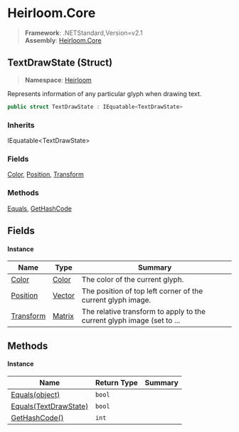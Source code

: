 # Heirloom.Core

> **Framework**: .NETStandard,Version=v2.1  
> **Assembly**: [Heirloom.Core][0]

## TextDrawState (Struct)

> **Namespace**: [Heirloom][0]

Represents information of any particular glyph when drawing text.

```cs
public struct TextDrawState : IEquatable<TextDrawState>
```

### Inherits

IEquatable\<TextDrawState>

### Fields

[Color][1], [Position][2], [Transform][3]

### Methods

[Equals][4], [GetHashCode][5]

## Fields

#### Instance

| Name           | Type        | Summary                                                                |
|----------------|-------------|------------------------------------------------------------------------|
| [Color][1]     | [Color][6]  | The color of the current glyph.                                        |
| [Position][2]  | [Vector][7] | The position of top left corner of the current glyph image.            |
| [Transform][3] | [Matrix][8] | The relative transform to apply to the current glyph image (set to ... |

## Methods

#### Instance

| Name                       | Return Type | Summary |
|----------------------------|-------------|---------|
| [Equals(object)][4]        | `bool`      |         |
| [Equals(TextDrawState)][4] | `bool`      |         |
| [GetHashCode()][5]         | `int`       |         |

[0]: ../../Heirloom.Core.md
[1]: TextDrawState/Color.md
[2]: TextDrawState/Position.md
[3]: TextDrawState/Transform.md
[4]: TextDrawState/Equals.md
[5]: TextDrawState/GetHashCode.md
[6]: Color.md
[7]: Vector.md
[8]: Matrix.md
